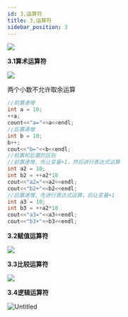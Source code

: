 ```yaml
---
id: 3,运算符
title: 3,运算符
sidebar_position: 3
---
```


![ ](https://crpimg.oss-cn-wuhan-lr.aliyuncs.com/img/202407061226066.png)

**3.1算术运算符**

![ ](https://crpimg.oss-cn-wuhan-lr.aliyuncs.com/img/202407061226454.png)

两个小数不允许取余运算

```cpp
//前置递增
int a = 10;
++a;
count<<"a="<<a<<endl;
//后置递增
int b = 10;
b++;
cout<<"b="<<b<<endl;
//前置和后置的区别
//前置递增，先让变量+1，然后进行表达式运算
int a2 = 10;
int b2 = ++a2*10
cout<<"a2="<<a2<<endl;
cout<<"b2+"<<b2<<endl;
//后置递增，先进行表达式运算，后让变量+1
int a3 = 10;
int b3 = ++a2*10
cout<<"a3="<<a3<<endl;
cout<<"b3+"<<b3<<endl;
```

**3.2赋值运算符**

![ ](https://crpimg.oss-cn-wuhan-lr.aliyuncs.com/img/202407061226065.png)

**3.3比较运算符**

![ ](https://crpimg.oss-cn-wuhan-lr.aliyuncs.com/img/202407061226246.png)

**3.4逻辑运算符**

![Untitled](https://crpimg.oss-cn-wuhan-lr.aliyuncs.com/img/202407061226450.png)

